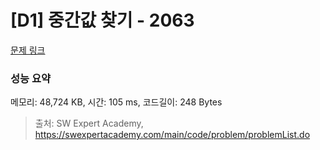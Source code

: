 # [D1] 중간값 찾기 - 2063 

[문제 링크](https://swexpertacademy.com/main/code/problem/problemDetail.do?contestProbId=AV5QPsXKA2UDFAUq) 

### 성능 요약

메모리: 48,724 KB, 시간: 105 ms, 코드길이: 248 Bytes



> 출처: SW Expert Academy, https://swexpertacademy.com/main/code/problem/problemList.do